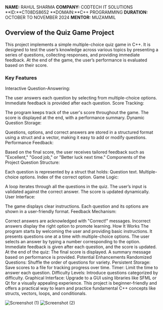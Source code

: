 
**NAME:** RAHUL SHARMA
**COMPANY:** CODTECH IT SOLUTIONS
**ID:**CT08DS8652
**DOMAIN:**C++ PROGRAMMING
**DURATION:** OCTOBER TO NOVEMBER 2024
**MENTOR:** MUZAMMIL


## Overview of the Quiz Game Project
This project implements a simple multiple-choice quiz game in C++. It is designed to test the user’s knowledge across various topics by presenting a series of questions, collecting responses, and providing immediate feedback. At the end of the game, the user’s performance is evaluated based on their score.

### Key Features
Interactive Question-Answering:

The user answers each question by selecting from multiple-choice options.
Immediate feedback is provided after each question.
Score Tracking:

The program keeps track of the user's score throughout the game.
The score is displayed at the end, with a performance summary.
Dynamic Question Storage:

Questions, options, and correct answers are stored in a structured format using a struct and a vector, making it easy to add or modify questions.
Performance Feedback:

Based on the final score, the user receives tailored feedback such as "Excellent," "Good job," or "Better luck next time."
Components of the Project
Question Structure:

Each question is represented by a struct that holds:
Question text.
Multiple-choice options.
Index of the correct option.
Game Logic:

A loop iterates through all the questions in the quiz.
The user’s input is validated against the correct answer.
The score is updated dynamically.
User Interface:

The game displays clear instructions.
Each question and its options are shown in a user-friendly format.
Feedback Mechanism:

Correct answers are acknowledged with "Correct!" messages.
Incorrect answers display the right option to promote learning.
How It Works
The program starts by welcoming the user and providing basic instructions.
It presents questions one at a time with multiple-choice options.
The user selects an answer by typing a number corresponding to the option.
Immediate feedback is given after each question, and the score is updated.
At the end of the quiz:
The final score is displayed.
A summary message based on performance is provided.
Potential Enhancements
Randomized Questions: Shuffle the order of questions for variety.
Persistent Storage: Save scores to a file for tracking progress over time.
Timer: Limit the time to answer each question.
Difficulty Levels: Introduce questions categorized by difficulty.
Graphical Interface: Upgrade to a GUI using libraries like SFML or Qt for a visually appealing experience.
This project is beginner-friendly and offers a practical way to learn and practice fundamental C++ concepts like structs, vectors, loops, and conditionals.

![Screenshot (1)](https://github.com/user-attachments/assets/137bcbaf-843e-4b1b-bcf4-4e2d88e97c76)
![Screenshot (2)](https://github.com/user-attachments/assets/608963cc-11e2-45af-8b42-68b8182a186e)







